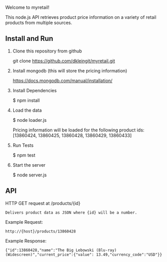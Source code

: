 Welcome to myretail!

This node.js API retrieves product price information on a variety of retail products from multiple sources.

## Install and Run

1) Clone this repository from github

    git clone https://github.com/dkleingit/myretail.git

2) Install mongodb (this will store the pricing information)

    https://docs.mongodb.com/manual/installation/

3) Install Dependencies

    $ npm install
    
4) Load the data

    $ node loader.js
    
    Pricing information will be loaded for the following product ids: 
    [13860424, 13860425, 13860428, 13860429, 13860433]
    
5) Run Tests

    $ npm test
    
6) Start the server

    $ node server.js
    

## API

HTTP GET request at /products/{id}
    
    Delivers product data as JSON where {id} will be a number.
    
Example Request:

    http://{host}/products/13860428

Example Response:

    {"id":13860428,"name":"The Big Lebowski (Blu-ray) (Widescreen)","current_price":{"value": 13.49,"currency_code":"USD"}}

